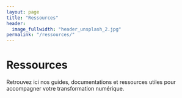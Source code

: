 ```yaml
---
layout: page
title: "Ressources"
header:
  image_fullwidth: "header_unsplash_2.jpg"
permalink: "/ressources/"
---
```


# Ressources

Retrouvez ici nos guides, documentations et ressources utiles pour accompagner votre transformation numérique.
